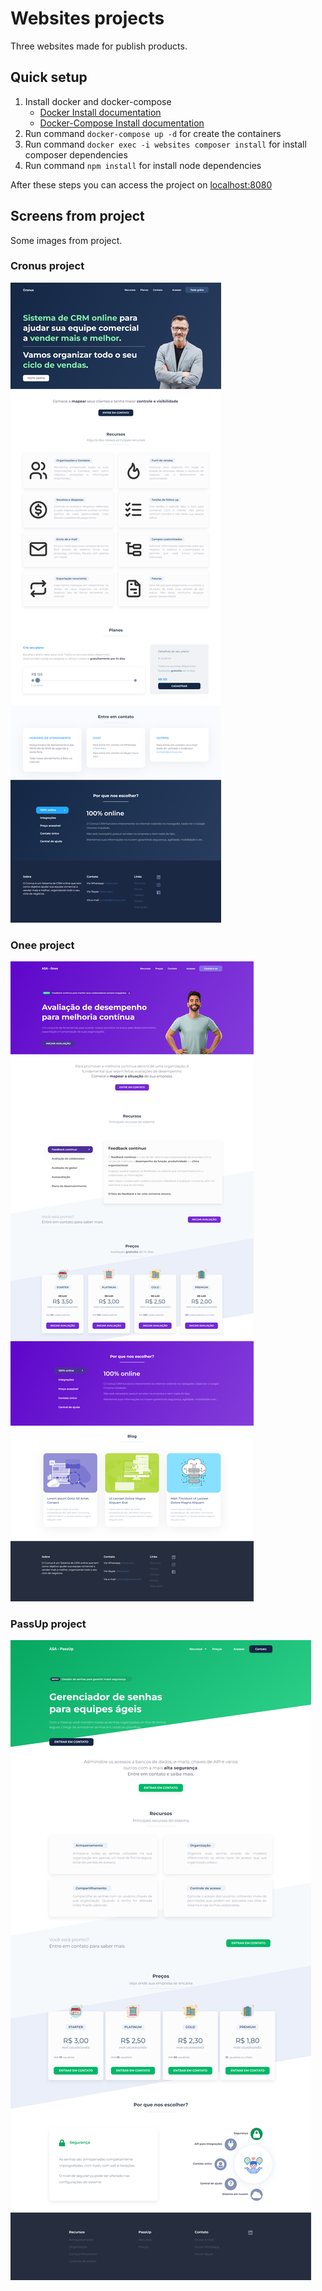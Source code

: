 # Websites projects

Three websites made for publish products.

## Quick setup

1. Install docker and docker-compose
    - [Docker Install documentation](https://docs.docker.com/install/)
    - [Docker-Compose Install documentation](https://docs.docker.com/compose/install/)
2. Run command `docker-compose up -d` for create the containers
3. Run command `docker exec -i websites composer install` for install composer dependencies
4. Run command `npm install` for install node dependencies

After these steps you can access the project on [localhost:8080](http://localhost:8080)

## Screens from project

Some images from project.

### Cronus project

<kbd>
<img src="https://github.com/andersonalvesme/projects-websites/blob/master/_readme_images/full_site_cronus.png" alt="Cronus project">
</kbd>

### Onee project

<kbd>
<img src="https://github.com/andersonalvesme/projects-websites/blob/master/_readme_images/full_site_onee.png" alt="Onee project">
</kbd>

### PassUp project

<kbd>
<img src="https://github.com/andersonalvesme/projects-websites/blob/master/_readme_images/full_site_passup.png" alt="PassUp project">
</kbd>

